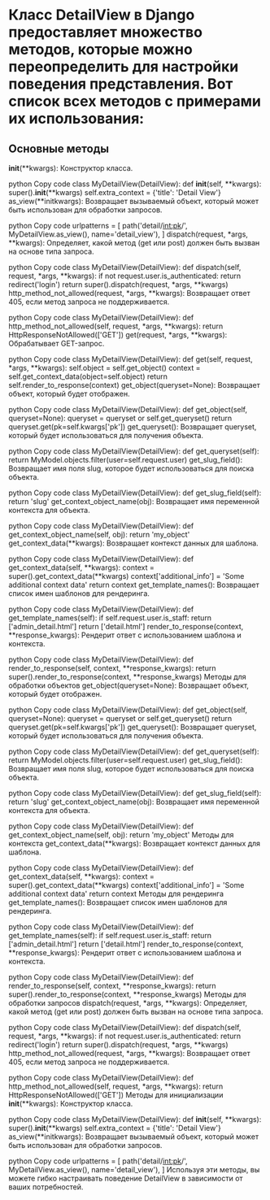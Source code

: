 # Класс DetailView в Django предоставляет множество методов, которые можно переопределить для настройки поведения представления. Вот список всех методов с примерами их использования:

## Основные методы
__init__(**kwargs): Конструктор класса.

python
Copy code
class MyDetailView(DetailView):
    def __init__(self, **kwargs):
        super().__init__(**kwargs)
        self.extra_context = {'title': 'Detail View'}
as_view(**initkwargs): Возвращает вызываемый объект, который может быть использован для обработки запросов.

python
Copy code
urlpatterns = [
    path('detail/<int:pk>/', MyDetailView.as_view(), name='detail_view'),
]
dispatch(request, *args, **kwargs): Определяет, какой метод (get или post) должен быть вызван на основе типа запроса.

python
Copy code
class MyDetailView(DetailView):
    def dispatch(self, request, *args, **kwargs):
        if not request.user.is_authenticated:
            return redirect('login')
        return super().dispatch(request, *args, **kwargs)
http_method_not_allowed(request, *args, **kwargs): Возвращает ответ 405, если метод запроса не поддерживается.

python
Copy code
class MyDetailView(DetailView):
    def http_method_not_allowed(self, request, *args, **kwargs):
        return HttpResponseNotAllowed(['GET'])
get(request, *args, **kwargs): Обрабатывает GET-запрос.

python
Copy code
class MyDetailView(DetailView):
    def get(self, request, *args, **kwargs):
        self.object = self.get_object()
        context = self.get_context_data(object=self.object)
        return self.render_to_response(context)
get_object(queryset=None): Возвращает объект, который будет отображен.

python
Copy code
class MyDetailView(DetailView):
    def get_object(self, queryset=None):
        queryset = queryset or self.get_queryset()
        return queryset.get(pk=self.kwargs['pk'])
get_queryset(): Возвращает queryset, который будет использоваться для получения объекта.

python
Copy code
class MyDetailView(DetailView):
    def get_queryset(self):
        return MyModel.objects.filter(user=self.request.user)
get_slug_field(): Возвращает имя поля slug, которое будет использоваться для поиска объекта.

python
Copy code
class MyDetailView(DetailView):
    def get_slug_field(self):
        return 'slug'
get_context_object_name(obj): Возвращает имя переменной контекста для объекта.

python
Copy code
class MyDetailView(DetailView):
    def get_context_object_name(self, obj):
        return 'my_object'
get_context_data(**kwargs): Возвращает контекст данных для шаблона.

python
Copy code
class MyDetailView(DetailView):
    def get_context_data(self, **kwargs):
        context = super().get_context_data(**kwargs)
        context['additional_info'] = 'Some additional context data'
        return context
get_template_names(): Возвращает список имен шаблонов для рендеринга.

python
Copy code
class MyDetailView(DetailView):
    def get_template_names(self):
        if self.request.user.is_staff:
            return ['admin_detail.html']
        return ['detail.html']
render_to_response(context, **response_kwargs): Рендерит ответ с использованием шаблона и контекста.

python
Copy code
class MyDetailView(DetailView):
    def render_to_response(self, context, **response_kwargs):
        return super().render_to_response(context, **response_kwargs)
Методы для обработки объектов
get_object(queryset=None): Возвращает объект, который будет отображен.

python
Copy code
class MyDetailView(DetailView):
    def get_object(self, queryset=None):
        queryset = queryset or self.get_queryset()
        return queryset.get(pk=self.kwargs['pk'])
get_queryset(): Возвращает queryset, который будет использоваться для получения объекта.

python
Copy code
class MyDetailView(DetailView):
    def get_queryset(self):
        return MyModel.objects.filter(user=self.request.user)
get_slug_field(): Возвращает имя поля slug, которое будет использоваться для поиска объекта.

python
Copy code
class MyDetailView(DetailView):
    def get_slug_field(self):
        return 'slug'
get_context_object_name(obj): Возвращает имя переменной контекста для объекта.

python
Copy code
class MyDetailView(DetailView):
    def get_context_object_name(self, obj):
        return 'my_object'
Методы для контекста
get_context_data(**kwargs): Возвращает контекст данных для шаблона.

python
Copy code
class MyDetailView(DetailView):
    def get_context_data(self, **kwargs):
        context = super().get_context_data(**kwargs)
        context['additional_info'] = 'Some additional context data'
        return context
Методы для рендеринга
get_template_names(): Возвращает список имен шаблонов для рендеринга.

python
Copy code
class MyDetailView(DetailView):
    def get_template_names(self):
        if self.request.user.is_staff:
            return ['admin_detail.html']
        return ['detail.html']
render_to_response(context, **response_kwargs): Рендерит ответ с использованием шаблона и контекста.

python
Copy code
class MyDetailView(DetailView):
    def render_to_response(self, context, **response_kwargs):
        return super().render_to_response(context, **response_kwargs)
Методы для обработки запросов
dispatch(request, *args, **kwargs): Определяет, какой метод (get или post) должен быть вызван на основе типа запроса.

python
Copy code
class MyDetailView(DetailView):
    def dispatch(self, request, *args, **kwargs):
        if not request.user.is_authenticated:
            return redirect('login')
        return super().dispatch(request, *args, **kwargs)
http_method_not_allowed(request, *args, **kwargs): Возвращает ответ 405, если метод запроса не поддерживается.

python
Copy code
class MyDetailView(DetailView):
    def http_method_not_allowed(self, request, *args, **kwargs):
        return HttpResponseNotAllowed(['GET'])
Методы для инициализации
__init__(**kwargs): Конструктор класса.

python
Copy code
class MyDetailView(DetailView):
    def __init__(self, **kwargs):
        super().__init__(**kwargs)
        self.extra_context = {'title': 'Detail View'}
as_view(**initkwargs): Возвращает вызываемый объект, который может быть использован для обработки запросов.

python
Copy code
urlpatterns = [
    path('detail/<int:pk>/', MyDetailView.as_view(), name='detail_view'),
]
Используя эти методы, вы можете гибко настраивать поведение DetailView в зависимости от ваших потребностей.